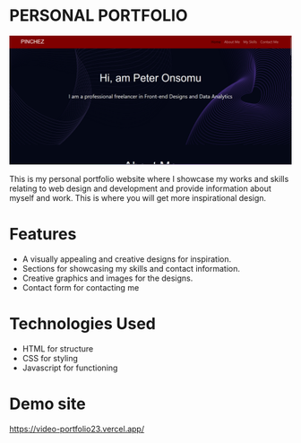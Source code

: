 # PERSONAL PORTFOLIO

![PERSONAL PORTFOLIO](./Homescreenshot.png)

This is my personal portfolio website where I showcase my works and skills relating to web design and development and provide information about myself and work. This is where you will get more inspirational design.

# Features

- A visually appealing and creative designs for inspiration.
- Sections for showcasing my skills and contact information.
- Creative graphics and images for the designs.
- Contact form for contacting me

# Technologies Used

- HTML for structure
- CSS for styling
- Javascript for functioning

# Demo site

https://video-portfolio23.vercel.app/
